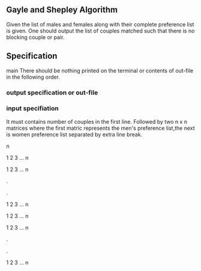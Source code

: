 Gayle and Shepley Algorithm
----------------------------

Given the list of males and females along with their complete preference
list is given. One should output the list of couples matched such that
there is no blocking couple or pair.

Specification
-------------

main <input-file> <out-file>
There should be nothing printed on the terminal or contents of out-file
in the following order. 

### output specification or out-file
 
### input specifiation
It must contains number of couples in the first line. Followed by two n x n 
matrices where the first matric represents the men's preference list,the
next is women preference list separated by extra line break. 

n

1	 2	 3	 ...	 n 

1 	2	 3	 ...	 n

.

.


1 	2	 3	...	n 

1 	2	 3	...	n 

1 	2	 3	... n

.

.


1 	2	 3	... n

